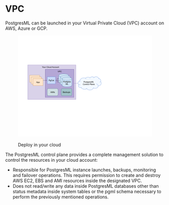 # VPC

PostgresML can be launched in your Virtual Private Cloud (VPC) account on AWS, Azure or GCP.

<figure><img src="../../.gitbook/assets/vpc.png" alt=""><figcaption><p>Deploy in your cloud</p></figcaption></figure>

The PostgresML control plane provides a complete management solution to control the resources in your cloud account:
- Responsible for PostgresML instance launches, backups, monitoring and failover operations. This requires permission to create and destroy AWS EC2, EBS and AMI resources inside the designated VPC.
- Does not read/write any data inside PostgresML databases other than status metadata inside system tables or the pgml schema necessary to perform the previously mentioned operations.
